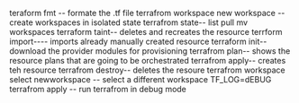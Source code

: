 teraform fmt -- formate the .tf file
terrafrom workspace new workspace  --create workspaces in isolated state 
terrafrom state-- list pull mv workspaces 
terraform taint-- deletes  and recreates the resource
terrform import---- imports already manually created resource 
terraform init-- download the provider modules for provisioning 
terrafrom plan--  shows the resource plans that are going to be orchestrated
terrafrom apply--  creates teh resource 
terrafrom destroy-- deletes the resoure 
terrafrom workspace select newworkspace --  select a different workspace 
TF_LOG=dEBUG terrafrom apply -- run terrafrom in debug mode 
